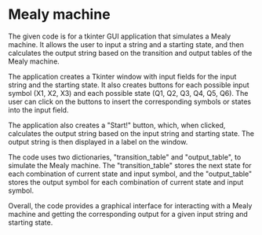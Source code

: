 # Mealy machine


The given code is for a tkinter GUI application that simulates a Mealy machine. It allows the user to input a string and a starting state, and then calculates the output string based on the transition and output tables of the Mealy machine.

The application creates a Tkinter window with input fields for the input string and the starting state. It also creates buttons for each possible input symbol (X1, X2, X3) and each possible state (Q1, Q2, Q3, Q4, Q5, Q6). The user can click on the buttons to insert the corresponding symbols or states into the input field.

The application also creates a "Start!" button, which, when clicked, calculates the output string based on the input string and starting state. The output string is then displayed in a label on the window.

The code uses two dictionaries, "transition_table" and "output_table", to simulate the Mealy machine. The "transition_table" stores the next state for each combination of current state and input symbol, and the "output_table" stores the output symbol for each combination of current state and input symbol.

Overall, the code provides a graphical interface for interacting with a Mealy machine and getting the corresponding output for a given input string and starting state.
